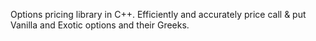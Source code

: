 Options pricing library in C++. Efficiently and accurately price call & put Vanilla and Exotic options and their Greeks.
